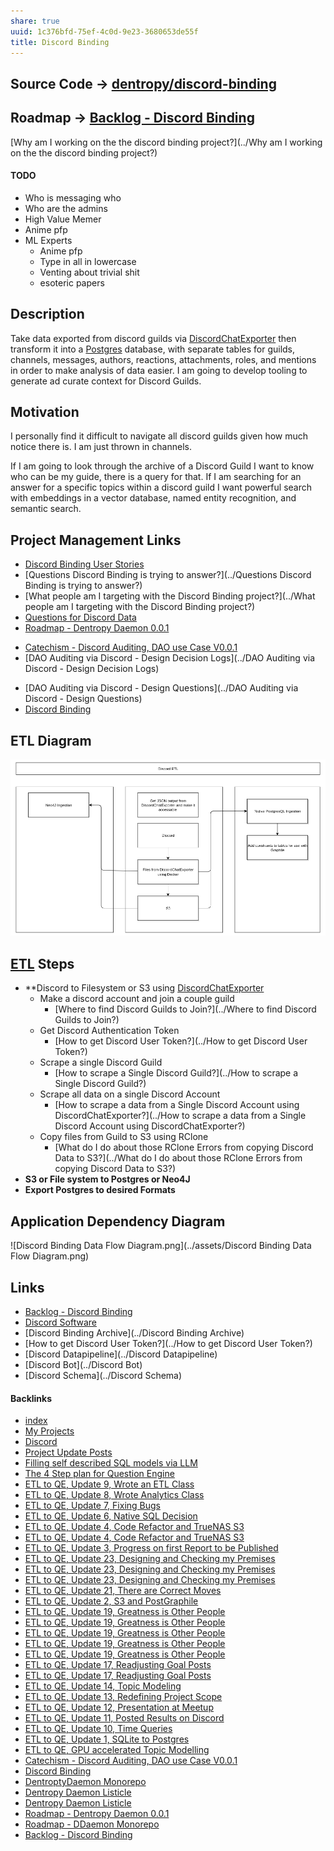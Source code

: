 ```yaml
---
share: true
uuid: 1c376bfd-75ef-4c0d-9e23-3680653de55f
title: Discord Binding
---
```

## Source Code -> [dentropy/discord-binding](https://github.com/dentropy/discord-binding)

## Roadmap -> [Backlog - Discord Binding](../dc6a1ac7-60f0-452d-9536-9fed6d92bc51)

[Why am I working on the the discord binding project?](../Why am I working on the the discord binding project?)

#### TODO

* Who is messaging who
* Who are the admins
* High Value Memer
* Anime pfp
* ML Experts
	* Anime pfp
	* Type in all in lowercase
	* Venting about trivial shit
	* esoteric papers

## Description

Take data exported from discord guilds via [DiscordChatExporter](../96e29692-2bcb-48eb-90fd-3cd8fdd986c3) then transform it into a [Postgres](../5d70cd64-3134-4b62-8879-12f1f8bb4afe) database, with separate tables for guilds, channels, messages, authors, reactions, attachments, roles, and mentions in order to make analysis of data easier. I am going to develop tooling to generate ad curate context for Discord Guilds.

## Motivation

I personally find it difficult to navigate all discord guilds given how much notice there is. I am just thrown in channels. 

If I am going to look through the archive of a Discord Guild I want to know who can be my guide, there is a query for that. If I am searching for an answer for a specific topics within a discord guild I want powerful search with embeddings in a vector database, named entity recognition, and semantic search.

## Project Management Links

* [Discord Binding User Stories](../a976ba89-4013-4831-ab31-b5d59a7ae971)
* [Questions Discord Binding is trying to answer?](../Questions Discord Binding is trying to answer?)
* [What people am I targeting with the Discord Binding project?](../What people am I targeting with the Discord Binding project?)
* [Questions for Discord Data](../46abc67b-bbe7-4800-82f5-f08d4c457ef0)
* [Roadmap - Dentropy Daemon 0.0.1](../8d4d461f-49f7-4dbd-829f-807d0bb602df)
- [Catechism - Discord Auditing, DAO use Case V0.0.1](../a5fc0cc8-0abb-4192-8675-b98e8ee9fad4)
- [DAO Auditing via Discord - Design Decision Logs](../DAO Auditing via Discord - Design Decision Logs)
* [DAO Auditing via Discord - Design Questions](../DAO Auditing via Discord - Design Questions)
* [Discord Binding](../1c376bfd-75ef-4c0d-9e23-3680653de55f)

## ETL Diagram

![Discord ETL](DiscordETL.png)
## [ETL](../7e381790-c582-4f58-9350-ef2e51efa9cf) Steps

* **Discord to Filesystem or S3 using [DiscordChatExporter](../96e29692-2bcb-48eb-90fd-3cd8fdd986c3)
	* Make a discord account and join a couple guild
		* [Where to find Discord Guilds to Join?](../Where to find Discord Guilds to Join?)
	* Get Discord Authentication Token
		* [How to get Discord User Token?](../How to get Discord User Token?)
	* Scrape a single Discord Guild
		* [How to scrape a Single Discord Guild?](../How to scrape a Single Discord Guild?)
	* Scrape all data on a single Discord Account
		* [How to scrape a data from a Single Discord Account using DiscordChatExporter?](../How to scrape a data from a Single Discord Account using DiscordChatExporter?)
	* Copy files from Guild to S3 using RClone
		* [What do I do about those RClone Errors from copying Discord Data to S3?](../What do I do about those RClone Errors from copying Discord Data to S3?)
* **S3 or File system to Postgres or Neo4J**
* **Export Postgres to desired Formats**
## Application Dependency Diagram

![Discord Binding Data Flow Diagram.png](../assets/Discord Binding Data Flow Diagram.png)

## Links

* [Backlog - Discord Binding](../dc6a1ac7-60f0-452d-9536-9fed6d92bc51)
* [Discord Software](../63094192-e57a-4c20-8540-d1c38b2e6a00)
* [Discord Binding Archive](../Discord Binding Archive)
* [How to get Discord User Token?](../How to get Discord User Token?)
* [Discord Datapipeline](../Discord Datapipeline)
* [Discord Bot](../Discord Bot)
* [Discord Schema](../Discord Schema)

#### Backlinks

* [index](/146656b4-573a-4e42-8f00-239ab29eac3b)
* [My Projects](/e76c8ac9-69f3-477f-8015-556e83738432)
* [Discord](/434d4a81-f2cc-4a50-b75c-0c66af4c15b2)
* [Project Update Posts](/4c45797f-8d43-4277-a5c1-de8df9aa7876)
* [Filling self described SQL models via LLM](/e4fc5bd8-2c30-4f24-81e7-53fd8c6ef977)
* [The 4 Step plan for Question Engine](/9dfba51c-8092-411d-859b-9acf356ec385)
* [ETL to QE, Update 9, Wrote an ETL Class](/c307374d-a751-437a-8eb4-ff3dc7808499)
* [ETL to QE, Update 8, Wrote Analytics Class](/4bf73c7e-2bf6-415f-80b3-f3a3b6a370a8)
* [ETL to QE, Update 7, Fixing Bugs](/2a8426e6-7f84-42f2-82c3-e74e898e4c81)
* [ETL to QE, Update 6, Native SQL Decision](/9dc97a82-96a0-495b-a8e2-a5c4d5c60abe)
* [ETL to QE, Update 4, Code Refactor and TrueNAS S3](/d59dbed7-08bd-462e-8f87-24a80c791f46)
* [ETL to QE, Update 4, Code Refactor and TrueNAS S3](/d59dbed7-08bd-462e-8f87-24a80c791f46)
* [ETL to QE, Update 3, Progress on first Report to be Published](/a4afe3e7-e3ae-44ae-a1dc-e22754900e37)
* [ETL to QE, Update 23, Designing and Checking my Premises](/2bd9365f-daba-418c-bbe8-3aed2804909d)
* [ETL to QE, Update 23, Designing and Checking my Premises](/2bd9365f-daba-418c-bbe8-3aed2804909d)
* [ETL to QE, Update 23, Designing and Checking my Premises](/2bd9365f-daba-418c-bbe8-3aed2804909d)
* [ETL to QE, Update 21, There are Correct Moves](/d6c6d932-5842-4fbc-a67d-1759c2c2bb02)
* [ETL to QE, Update 2, S3 and PostGraphile](/01d14af7-0d89-4c3a-90a8-12696e01e036)
* [ETL to QE, Update 19, Greatness is Other People](/9e00b380-91e7-4092-98fd-838dc5fd21d8)
* [ETL to QE, Update 19, Greatness is Other People](/9e00b380-91e7-4092-98fd-838dc5fd21d8)
* [ETL to QE, Update 19, Greatness is Other People](/9e00b380-91e7-4092-98fd-838dc5fd21d8)
* [ETL to QE, Update 19, Greatness is Other People](/9e00b380-91e7-4092-98fd-838dc5fd21d8)
* [ETL to QE, Update 19, Greatness is Other People](/9e00b380-91e7-4092-98fd-838dc5fd21d8)
* [ETL to QE, Update 17, Readjusting Goal Posts](/d14bd990-0628-4152-9bea-0c588dc707e8)
* [ETL to QE, Update 17, Readjusting Goal Posts](/d14bd990-0628-4152-9bea-0c588dc707e8)
* [ETL to QE, Update 14, Topic Modeling](/a7099c90-7fb1-4230-9c47-874fd85e8837)
* [ETL to QE, Update 13, Redefining Project Scope](/0857e406-5e14-4b45-9e8c-3ae712a2f00a)
* [ETL to QE, Update 12, Presentation at Meetup](/20be1355-e585-4eb4-b0a7-4a65c1eda264)
* [ETL to QE, Update 11, Posted Results on Discord](/a04a75b2-d970-44fc-8e09-53b3aeca6f2f)
* [ETL to QE, Update 10, Time Queries](/8a04da32-878d-4f6c-9973-ed58870b250f)
* [ETL to QE, Update 1, SQLite to Postgres](/adf51542-a86b-437b-8542-9ef82c41d7a2)
* [ETL to QE, GPU accelerated Topic Modelling](/0a62e9d5-68ae-41a5-8bdb-7773b59abc1f)
* [Catechism - Discord Auditing, DAO use Case V0.0.1](/a5fc0cc8-0abb-4192-8675-b98e8ee9fad4)
* [Discord Binding](/1c376bfd-75ef-4c0d-9e23-3680653de55f)
* [DentroptyDaemon Monorepo](/b6cdc671-377e-4b01-b0f8-6a2849e84405)
* [Dentropy Daemon Listicle](/15c66694-3dc9-4115-afb8-887a6e52ffea)
* [Dentropy Daemon Listicle](/15c66694-3dc9-4115-afb8-887a6e52ffea)
* [Roadmap - Dentropy Daemon 0.0.1](/8d4d461f-49f7-4dbd-829f-807d0bb602df)
* [Roadmap - DDaemon Monorepo](/2ffcf8b7-75d5-4f99-bf20-10826df12580)
* [Backlog - Discord Binding](/dc6a1ac7-60f0-452d-9536-9fed6d92bc51)